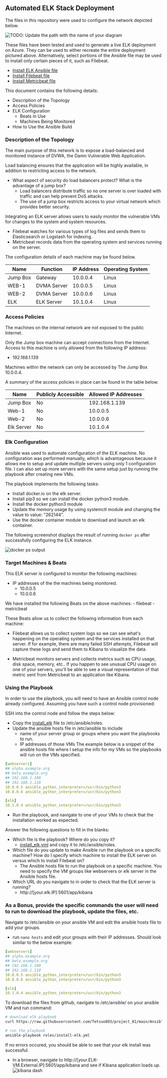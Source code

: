 ## Automated ELK Stack Deployment

The files in this repository were used to configure the network depicted below.

![TODO: Update the path with the name of your diagram](images/RedTeam_ELK_Network.png)

These files have been tested and used to generate a live ELK deployment on Azure. They can be used to either recreate the entire deployment pictured above. Alternatively, select portions of the Ansible file may be used to install only certain pieces of it, such as Filebeat.

  - [Install ELK Ansible file](Ansible/install_elk.yml)
  - [Install Filebeat file](Ansible/filebeat_playbook.yml)
  - [Install Metricbeat file](Ansible/metricbeat_playbook.yml)

This document contains the following details:
- Description of the Topology
- Access Policies
- ELK Configuration
  - Beats in Use
  - Machines Being Monitored
- How to Use the Ansible Build


### Description of the Topology

The main purpose of this network is to expose a load-balanced and monitored instance of DVWA, the Damn Vulnerable Web Application.

Load balancing ensures that the application will be highly available, in addition to restricting access to the network.
- What aspect of security do load balancers protect? What is the advantage of a jump box?
	- Load balancers distribute traffic so no one server is over loaded with traffic and can help prevent DoS attacks.
	- The use of a jump box restricts access to your virtual network which provides better security.

Integrating an ELK server allows users to easily monitor the vulnerable VMs for changes to the system and system resources.
- Filebeat watches for various types of log files and sends them to Elasticsearch or Logstash for indexing.
- Metricbeat records data from the operating system and services running on the server.

The configuration details of each machine may be found below.

| Name     | Function    | IP Address | Operating System |
|----------|-------------|------------|------------------|
| Jump Box | Gateway     | 10.0.0.4   | Linux            |
| WEB-1    | DVMA Server | 10.0.0.5   | Linux            |
| WEB-2    | DVMA Server | 10.0.0.6   | Linux            |
| ELK      | ELK Server  | 10.1.0.4   | Linux            |

### Access Policies

The machines on the internal network are not exposed to the public Internet. 

Only the Jump box machine can accept connections from the Internet. Access to this machine is only allowed from the following IP address:
- 192.168.1.139


Machines within the network can only be accessed by The Jump Box 10.0.0.4.

A summary of the access policies in place can be found in the table below.

| Name     | Publicly Accessible | Allowed IP Addresses |
|----------|---------------------|----------------------|
| Jump Box |                  No | 192.168.1.139   |
| Web-1    | No                  | 10.0.0.5                     |
| Web-2      |       No       |    10.0.0.6                  |
| Elk Server | No                | 10.1.0.4   			 |




### Elk Configuration

Ansible was used to automate configuration of the ELK machine. No configuration was performed manually, which is advantageous because it allows me to setup and update multiple servers using only 1 configuration file. I can also set up more servers with the same setup just by running the playbook after creating new VMs.

The playbook implements the following tasks:
- Install docker.io on the elk server.
- Install pip3 so we can install the docker python3 module.
- Install the docker python3 module
- Update the memory usage by using systemctl module and changing the value to value: "262144".
- Use the docker container module to download and launch an elk container.

The following screenshot displays the result of running `docker ps` after successfully configuring the ELK instance.

![docker ps output](images/docker_ps_output.png)

### Target Machines & Beats
This ELK server is configured to monitor the following machines:
- IP addresses of the the machines being monitored.
	- 10.0.0.5
	- 10.0.0.6

We have installed the following Beats on the above machines:
	- filebeat
	- metricbeat

These Beats allow us to collect the following information from each machine:
- Filebeat allows us to collect system logs so we can see what's happening on the operating system and the services installed on that server. If for example, there are many failed SSH attempts, Filebeat will capture these logs and send them to Kibana to visualize the data.

- Metricbeat monitors servers and collects metrics such as CPU usage, disk space, memory, etc.. If you happen to see unusual CPU usage on one of your servers, you'll be able to see a visual representation of that metric sent from Metricbeat to an application like Kibana.

### Using the Playbook
In order to use the playbook, you will need to have an Ansible control node already configured. Assuming you have such a control node provisioned: 

SSH into the control node and follow the steps below:
- Copy the [install_elk](Ansible/install_elk.yml)  file to /etc/ansible/roles.
- Update the ansible hosts file in /etc/ansible to include
	- name of your server group or groups where you want the playbooks to run.
	- IP addresses of those VMs
The example below is a snippet of the ansible hosts file where I setup the info for my VMs so the playbooks will run on the VMs specified.
```yaml
[webservers]
## alpha.example.org
## beta.example.org
## 192.168.1.100
## 192.168.1.110
10.0.0.5 ansible_python_interpreter=/usr/bin/python3
10.0.0.6 ansible_python_interpreter=/usr/bin/python3

[elk]
10.1.0.4 ansible_python_interpreter=/usr/bin/python3
```

- Run the playbook, and navigate to one of your VMs to check that the installation worked as expected.

Answer the following questions to fill in the blanks:
- Which file is the playbook? Where do you copy it?
	- [install_elk.yml](Ansible/install_elk.yml) and copy it to /etc/ansible/roles.
- Which file do you update to make Ansible run the playbook on a specific machine? How do I specify which machine to install the ELK server on versus which to install Filebeat on?
	- The Ansible hosts file to run the playbook on a specific machine. You need to specify the VM groups like webservers or elk server in the Ansible hosts file.
- Which URL do you navigate to in order to check that the ELK server is running?
	- http://[your.elk.IP]:5601/app/kibana

### As a Bonus, provide the specific commands the user will need to run to download the playbook, update the files, etc.

Navigate to /etc/ansible on your ansible VM and edit the ansible hosts file to add your groups.
- run `nano hosts` and edit your groups with their IP addresses. Should look similar to the below example:
```yaml
[webservers]
## alpha.example.org
## beta.example.org
## 192.168.1.100
## 192.168.1.110
10.0.0.5 ansible_python_interpreter=/usr/bin/python3
10.0.0.6 ansible_python_interpreter=/usr/bin/python3

[elk]
10.1.0.4 ansible_python_interpreter=/usr/bin/python3
```
To download the files from github, navigate to /etc/ansible/ on your ansible VM and run command:
```bash
# download elk playbook
curl https://raw.githubusercontent.com/Tetsuo893/project_01/main/Ansible/metricbeat_playbook.yml > roles/install-elk.yml

# run the playbook
ansible-playbook roles/install-elk.yml
```
If no errors occured, you should be able to see that your elk install was successful.
- In a browser, navigate to http://[your.ELK-VM.External.IP]:5601/app/kibana and see if Kibana application loads up.
![kibana dash](images/Kibana_dash.png)










